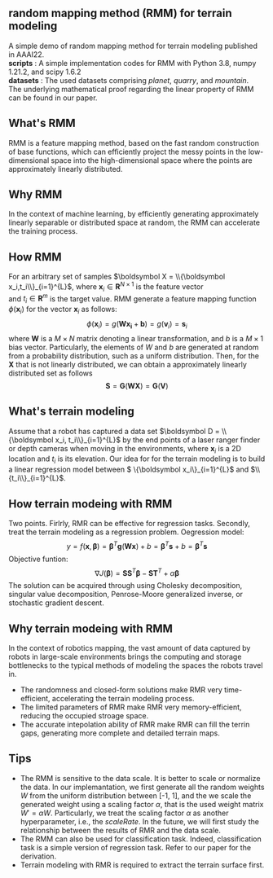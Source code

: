 ## random mapping method (RMM) for terrain modeling
A simple demo of random mapping method for terrain modeling published in AAAI22. <br>
__scripts__ :  A simple implementation codes for RMM with Python 3.8, numpy 1.21.2, and scipy 1.6.2 <br> 
__datasets__ : The used datasets comprising *planet*, *quarry*, and *mountain*. <br>
The underlying mathematical proof regarding the linear property of RMM can be found in our paper.
## What's RMM
RMM is a feature mapping method, based on the fast random construction of base functions,
which can efficiently project the messy points in the low-dimensional space into
the high-dimensional space where the points are approximately linearly distributed.  
## Why RMM
In the context of machine learning, by efficiently generating approximately linearly separable
or distributed space at random, the RMM can accelerate the training process. 
## How RMM
For an arbitrary set of samples $\boldsymbol X = \\{\boldsymbol x_i,t_i\\}_{i=1}^{L}$, where $\boldsymbol x_i \in {\boldsymbol R}^{N\times 1}$ is the feature vector <br>
and $t_i \in {\boldsymbol R}^m$ is the target value. RMM generate a feature mapping function $\phi (\boldsymbol x_i)$ for the vector $\boldsymbol x_i$ as follows:
$$\phi(\boldsymbol x_i)=g(\boldsymbol {Wx_i}+\boldsymbol b)=g(\boldsymbol v_i)=\boldsymbol s_i$$
where $\boldsymbol W$ is a $M \times N$ matrix denoting a linear transformation, and $b$ is a $M \times 1$ bias vector. 
Particularly, the elements of $W$ and $b$ are generated at random from a probability distribution, such as a uniform distribution.
Then, for the $\boldsymbol X$ that is not linearly distributed, we can obtain a approximately linearly distributed set as follows
$$\boldsymbol S=\boldsymbol G(\boldsymbol{WX})=\boldsymbol G(\boldsymbol V)$$

## What's terrain modeling
Assume that a robot has captured a data set $\boldsymbol D = \\{\boldsymbol x_i, t_i\\}_{i=1}^{L}$ by the end points of a laser ranger finder or depth cameras when moving in the environments, where $\boldsymbol x_i$ is a 2D location and $t_i$ is its elevation. Our idea for for the terrain modeling is to build a linear regression model between $ \\{\boldsymbol x_i\\}_{i=1}^{L}$ and $\\{t_i\\}_{i=1}^{L}$.
## How terrain modeing with RMM
Two points. Firlrly, RMR can be effective for regression tasks. Secondly, treat the terrain modeling as a regression problem.
Oegression model: $$y=f(\boldsymbol x, \boldsymbol\beta)=\boldsymbol\beta^T\boldsymbol g(\boldsymbol {Wx})+b=\boldsymbol\beta^T\boldsymbol s+b=\boldsymbol\beta^{T}\boldsymbol s$$
Objective funtion: 
$$\nabla J(\boldsymbol \beta)=\boldsymbol {SS}^T\boldsymbol \beta - \boldsymbol{ST}^T+\alpha \boldsymbol \beta$$
The solution can be acquired through using Cholesky decomposition, singular value decomposition, Penrose-Moore generalized inverse, or stochastic gradient descent.

## Why terrain modeing with RMM
In the context of robotics mapping, the vast amount of data captured by robots in large-scale environments
brings the computing and storage bottlenecks to the typical methods of modeling the spaces the robots travel in.
- The randomness and closed-form solutions make RMR very time-efficient, accelerating the terrain modeling process.
- The limited parameters of RMR make RMR very memory-efficient, reducing the occupied stroage space.
- The accurate intepolation ability of RMR make RMR can fill the terrin gaps, generating more complete and detailed terrain maps.

## Tips
- The RMM is sensitive to the data scale.
It is better to scale or normalize the data.
In our implemantation, we first generate all the random weights $W$ from the uniform distribution between [-1, 1],
and the we scale the generated weight using a scaling factor $\alpha$, that is the used weight matrix $W'=\alpha W$.
Particularly, we treat the scaling factor  $\alpha$ as another hyperparameter, i.e., the *scaleRate*.
In the future, we will first study the relationship between the results of RMR and the data scale. 
- The RMM can also be used for classification task.
Indeed, classification task is a simple version of regression task. Refer to our paper for the derivation.
- Terrain modeling with RMR is required to extract the terrain surface first.
